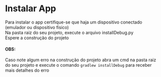# Instalar App

Para instalar o app certifique-se que haja um dispositivo conectado (emulador ou dispositivo físico)<br>
Na pasta raiz do seu projeto, execute o arquivo installDebug.py<br>
Espere a construção do projeto

#### OBS:
Caso note algum erro na construção do projeto abra um cmd na pasta raiz do seu projeto e execute o comando ```gradlew installDebug``` para receber mais detalhes do erro
